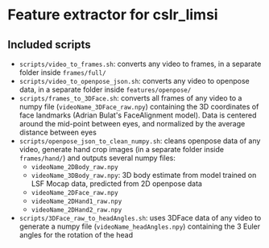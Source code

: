 # Feature extractor for cslr_limsi

## Included scripts
- `scripts/video_to_frames.sh`: converts any video to frames, in a separate folder inside `frames/full/`
- `scripts/video_to_openpose_json.sh`: converts any video to openpose data, in a separate folder inside `features/openpose/`
- `scripts/frames_to_3DFace.sh`: converts all frames of any video to a numpy file (`videoName_3DFace_raw.npy`) containing the 3D coordinates of face landmarks (Adrian Bulat's FaceAlignment model). Data is centered around the mid-point between eyes, and normalized by the average distance between eyes
- `scripts/openpose_json_to_clean_numpy.sh`: cleans openpose data of any video, generate hand crop images (in a separate folder inside `frames/hand/`) and outputs several numpy files:
  - `videoName_2DBody_raw.npy`
  - `videoName_3DBody_raw.npy`: 3D body estimate from model trained on LSF Mocap data, predicted from 2D openpose data
  - `videoName_2DFace_raw.npy`
  - `videoName_2DHand1_raw.npy`
  - `videoName_2DHand2_raw.npy`
- `scripts/3DFace_raw_to_headAngles.sh`: uses 3DFace data of any video to generate a numpy file (`videoName_headAngles.npy`) containing the 3 Euler angles for the rotation of the head
